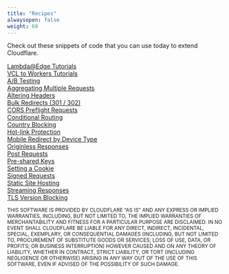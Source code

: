 ```yaml
---
title: "Recipes"
alwaysopen: false
weight: 60
---
```


Check out these snippets of code that you can use today to extend Cloudflare.

[Lambda@Edge Tutorials](./lambdaedge-conversion/) <br/>
[VCL to Workers Tutorials](./vcl-conversion/) <br/>
[A/B Testing](./a-b-testing/) <br/>
[Aggregating Multiple Requests](./aggregating-multiple-requests/) <br/>
[Altering Headers](./altering-headers/) <br/>
[Bulk Redirects (301 / 302)](./bulk-redirects/) <br/>
[CORS Preflight Requests](./cors-preflight-requests/) <br/>
[Conditional Routing](./conditional-routing/) <br/>
[Country Blocking](./country-blocking/) <br/>
[Hot-link Protection](./hotlink-protection/) <br/>
[Mobile Redirect by Device Type](./mobile-redirects/) <br/>
[Originless Responses](./return-403/) <br/>
[Post Requests](./post-requests/) <br/>
[Pre-shared Keys](./pre-shared-keys/) <br/>
[Setting a Cookie](./setting-a-cookie/) <br/>
[Signed Requests](./signed-requests/) <br/>
[Static Site Hosting](./static-site/) <br/>
[Streaming Responses](./streaming-responses/) <br/>
[TLS Version Blocking](./tls-version-blocking/) <br/>

<sub> THIS SOFTWARE IS PROVIDED BY CLOUDFLARE “AS IS” AND ANY EXPRESS OR IMPLIED WARRANTIES, INCLUDING, BUT NOT LIMITED TO, THE IMPLIED WARRANTIES OF MERCHANTABILITY AND FITNESS FOR A PARTICULAR PURPOSE ARE DISCLAIMED. IN NO EVENT SHALL CLOUDFLARE BE LIABLE FOR ANY DIRECT, INDIRECT, INCIDENTAL, SPECIAL, EXEMPLARY, OR CONSEQUENTIAL DAMAGES (INCLUDING, BUT NOT LIMITED TO, PROCUREMENT OF SUBSTITUTE GOODS OR SERVICES; LOSS OF USE, DATA, OR PROFITS; OR BUSINESS INTERRUPTION) HOWEVER CAUSED AND ON ANY THEORY OF LIABILITY, WHETHER IN CONTRACT, STRICT LIABILITY, OR TORT (INCLUDING NEGLIGENCE OR OTHERWISE) ARISING IN ANY WAY OUT OF THE USE OF THIS SOFTWARE, EVEN IF ADVISED OF THE POSSIBILITY OF SUCH DAMAGE.</sub>
